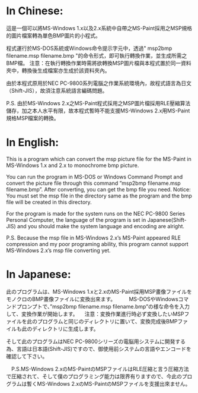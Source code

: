 # In Chinese:
  這是一個可以將MS-Windows 1.x以及2.x系統中自帶之MS-Paint採用之MSP規格的圖片檔案轉為單色BMP圖片的小程式。

  程式運行於MS-DOS系統或Windows命令提示字元中，透過" msp2bmp filename.msp filename.bmp "的命令形式，即可執行轉換作業，並生成所需之BMP檔。
  注意：在執行轉換作業時需將欲轉換MSP圖片檔與本程式置於同一資料夾中，轉換後生成檔案亦生成於該資料夾內。

  由於本程式原用於NEC PC-9800系列電腦之作業系統環境內，故程式語言為日文（Shift-JIS），故須注意系統語言編碼問題。

  P.S. 由於MS-Windows 2.x之MS-Paint程式採用之MSP圖片檔採用RLE壓縮算法儲存，加之本人水平有限，故本程式暫時不能支援MS-Windows 2.x用MS-Paint規格MSP檔案的轉換。

# In English:
  This is a program which can convert the msp picture file for the MS-Paint in MS-Windows 1.x and 2.x to monochrome bmp picture.

  You can run the program in MS-DOS or Windows Command Prompt and convert the picture file through this command ”msp2bmp filename.msp filename.bmp”. After converting, you can get the bmp file you need.
  Notice: You must set the msp file in the directory same as the program and the bmp file will be created in this directory.

  For the program is made for the system runs on the NEC PC-9800 Series Personal Computer, the language of the program is set in Japanese(Shift-JIS) and you should make the system language and encoding are alright.
  
  P.S. Because the msp file in MS-Windows 2.x’s MS-Paint appeared RLE compression and my poor programing ability, this program cannot support MS-Windows 2.x’s msp file converting yet.

# In Japanese:
  此のプログラムは、MS-Windows 1.xと2.xのMS-Paint採用MSP畫像ファイルをモノクロのBMP畫像ファイルに変換出來ます。
　
　MS-DOSやWindowsコマンドプロンプトで、”msp2bmp filename.msp filename.bmp”の様な命令を入力して、変換作業が開始します。
　注意：変換作業進行時必ず変換したいMSPファイルを此のプログラムと同じのディレクトリに置いて、変換完成後BMPファイルも此のディレクトリに生成します。

  そして此のプログラムはNEC PC-9800シリーズの電脳用システムに開発する為、言語は日本語(Shift-JIS)ですので、御使用前システムの言語やエンコードを確認して下さい。

　P.S.MS-Windows 2.xのMS-PaintのMSPファイルはRLE圧縮と言う圧縮方法で圧縮されて、そして僕のプログラミング能力は限界有りますので、今此のプログラムは暫くMS-Windows 2.xのMS-PaintのMSPファイルを支援出來ません。
